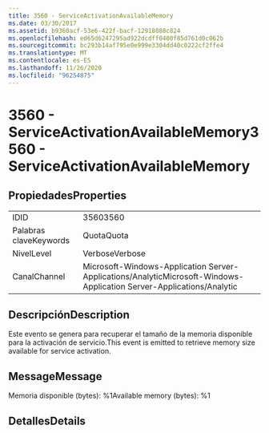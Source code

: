 ```yaml
---
title: 3560 - ServiceActivationAvailableMemory
ms.date: 03/30/2017
ms.assetid: b9360acf-53e6-422f-bacf-12918088c824
ms.openlocfilehash: ed65d6247295ad922dcdff0400f85d761d0c062b
ms.sourcegitcommit: bc293b14af795e0e999e3304dd40c0222cf2ffe4
ms.translationtype: MT
ms.contentlocale: es-ES
ms.lasthandoff: 11/26/2020
ms.locfileid: "96254875"
---
```

# <a name="3560---serviceactivationavailablememory"></a><span data-ttu-id="1e3e5-102">3560 - ServiceActivationAvailableMemory</span><span class="sxs-lookup"><span data-stu-id="1e3e5-102">3560 - ServiceActivationAvailableMemory</span></span>

## <a name="properties"></a><span data-ttu-id="1e3e5-103">Propiedades</span><span class="sxs-lookup"><span data-stu-id="1e3e5-103">Properties</span></span>  
  
|||  
|-|-|  
|<span data-ttu-id="1e3e5-104">ID</span><span class="sxs-lookup"><span data-stu-id="1e3e5-104">ID</span></span>|<span data-ttu-id="1e3e5-105">3560</span><span class="sxs-lookup"><span data-stu-id="1e3e5-105">3560</span></span>|  
|<span data-ttu-id="1e3e5-106">Palabras clave</span><span class="sxs-lookup"><span data-stu-id="1e3e5-106">Keywords</span></span>|<span data-ttu-id="1e3e5-107">Quota</span><span class="sxs-lookup"><span data-stu-id="1e3e5-107">Quota</span></span>|  
|<span data-ttu-id="1e3e5-108">Nivel</span><span class="sxs-lookup"><span data-stu-id="1e3e5-108">Level</span></span>|<span data-ttu-id="1e3e5-109">Verbose</span><span class="sxs-lookup"><span data-stu-id="1e3e5-109">Verbose</span></span>|  
|<span data-ttu-id="1e3e5-110">Canal</span><span class="sxs-lookup"><span data-stu-id="1e3e5-110">Channel</span></span>|<span data-ttu-id="1e3e5-111">Microsoft-Windows-Application Server-Applications/Analytic</span><span class="sxs-lookup"><span data-stu-id="1e3e5-111">Microsoft-Windows-Application Server-Applications/Analytic</span></span>|  
  
## <a name="description"></a><span data-ttu-id="1e3e5-112">Descripción</span><span class="sxs-lookup"><span data-stu-id="1e3e5-112">Description</span></span>  

 <span data-ttu-id="1e3e5-113">Este evento se genera para recuperar el tamaño de la memoria disponible para la activación de servicio.</span><span class="sxs-lookup"><span data-stu-id="1e3e5-113">This event is emitted to retrieve memory size available for service activation.</span></span>  
  
## <a name="message"></a><span data-ttu-id="1e3e5-114">Message</span><span class="sxs-lookup"><span data-stu-id="1e3e5-114">Message</span></span>  

 <span data-ttu-id="1e3e5-115">Memoria disponible (bytes): %1</span><span class="sxs-lookup"><span data-stu-id="1e3e5-115">Available memory (bytes): %1</span></span>  
  
## <a name="details"></a><span data-ttu-id="1e3e5-116">Detalles</span><span class="sxs-lookup"><span data-stu-id="1e3e5-116">Details</span></span>
